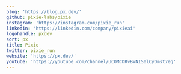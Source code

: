 ```yaml
---
blog: 'https://blog.px.dev/'
github: pixie-labs/pixie
instagram: 'https://instagram.com/pixie_run'
linkedin: 'https://linkedin.com/company/pixieai'
logohandle: pxdev
sort: px
title: Pixie
twitter: pixie_run
website: 'https://px.dev/'
youtube: 'https://youtube.com/channel/UCOMCDRvBVNIS0lCyOmst7eg'
---
```

